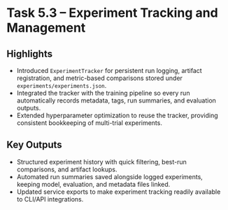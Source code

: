 # Task 5.3 – Experiment Tracking and Management

## Highlights

- Introduced `ExperimentTracker` for persistent run logging, artifact registration, and metric-based comparisons stored under `experiments/experiments.json`.
- Integrated the tracker with the training pipeline so every run automatically records metadata, tags, run summaries, and evaluation outputs.
- Extended hyperparameter optimization to reuse the tracker, providing consistent bookkeeping of multi-trial experiments.

## Key Outputs

- Structured experiment history with quick filtering, best-run comparisons, and artifact lookups.
- Automated run summaries saved alongside logged experiments, keeping model, evaluation, and metadata files linked.
- Updated service exports to make experiment tracking readily available to CLI/API integrations.

